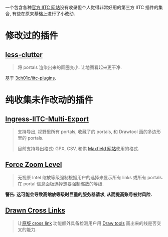 一个包含各种[官方 IITC 网站](https://iitc.me)没有收录但个人觉得非常好用的第三方 IITC 插件的集合, 有些在原来基础上进行了小改动.

# 修改过的插件

## [less-clutter](../../raw/master/less-clutter.user.js)

> 将 portals 渲染出来的圆圈变小. 让地图看起来更干净.

基于 [3ch01c/iitc-plugins](https://github.com/3ch01c/iitc-plugins).

# 纯收集未作改动的插件

## [Ingress-IITC-Multi-Export](https://github.com/modkin/Ingress-IITC-Multi-Export)

> 支持导出, 视野里所有 portals, 收藏了的 portals, 和 Drawtool 画的多边形里的 portals.
>
> 目前支持导出格式: GPX, CSV, 和供 [Maxfield 网站](https://www.ingress-maxfield.com/)使用的格式.

## [Force Zoom Level](https://github.com/TheSned/IITCPlugins)

> 无视原 Intel 缩放等级强制根据用户的选择来显示所有 links 或所有 portals. 在 portal 信息面板选择想要强制缩放的等级.

**警告: 这可能会导致高缩放等级时巨量的服务器请求, 从而提高账号被封风险.**

## [Drawn Cross Links](https://github.com/manierim/drawn-crosslinks)

> 让[原版 cross link](https://static.iitc.me/build/release/plugins/cross_link.user.js) 功能额外具备检测用户用 [Draw tools](https://static.iitc.me/build/release/plugins/draw-tools.user.js) 画出来的线是否交叉的能力.
